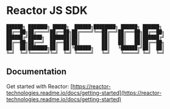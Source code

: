 # Reactor JS SDK

```
██████╗ ███████╗ █████╗  ██████╗████████╗ ██████╗ ██████╗
██╔══██╗██╔════╝██╔══██╗██╔════╝╚══██╔══╝██╔═══██╗██╔══██╗
██████╔╝█████╗  ███████║██║        ██║   ██║   ██║██████╔╝
██╔══██╗██╔══╝  ██╔══██║██║        ██║   ██║   ██║██╔══██╗
██║  ██║███████╗██║  ██║╚██████╗   ██║   ╚██████╔╝██║  ██║
╚═╝  ╚═╝╚══════╝╚═╝  ╚═╝ ╚═════╝   ╚═╝    ╚═════╝ ╚═╝  ╚═╝
```

## Documentation

Get started with Reactor: [https://reactor-technologies.readme.io/docs/getting-started](https://reactor-technologies.readme.io/docs/getting-started)
